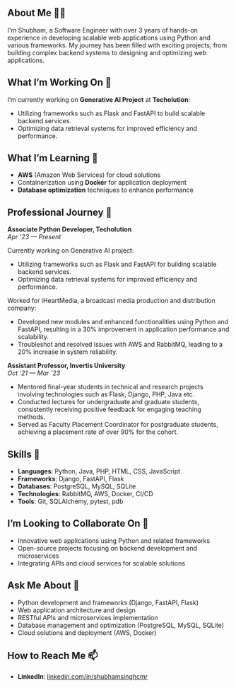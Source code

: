 ## About Me 👨‍🎓
I'm Shubham, a Software Engineer with over 3 years of hands-on experience in developing scalable web applications using Python and various frameworks. My journey has been filled with exciting projects, from building complex backend systems to designing and optimizing web applications.

## What I’m Working On 🚀
I’m currently working on **Generative AI Project** at **Techolution**:
- Utilizing frameworks such as Flask and FastAPI to build scalable backend services.
- Optimizing data retrieval systems for improved efficiency and performance.

## What I’m Learning 🌱
- **AWS** (Amazon Web Services) for cloud solutions  
- Containerization using **Docker** for application deployment  
- **Database optimization** techniques to enhance performance

## Professional Journey 💼
**Associate Python Developer, Techolution**  
*Apr '23 — Present*  

Currently working on Generative AI project:
- Utilizing frameworks such as Flask and FastAPI for building scalable backend services.
- Optimizing data retrieval systems for improved efficiency and performance.

Worked for iHeartMedia, a broadcast media production and distribution company:
- Developed new modules and enhanced functionalities using Python and FastAPI, resulting in a 30% improvement in application performance and scalability.
- Troubleshot and resolved issues with AWS and RabbitMQ, leading to a 20% increase in system reliability.

**Assistant Professor, Invertis University**  
*Oct '21 — Mar '23*  

- Mentored final-year students in technical and research projects involving technologies such as Flask, Django, PHP, Java etc.
- Conducted lectures for undergraduate and graduate students, consistently receiving positive feedback for engaging teaching methods.
- Served as Faculty Placement Coordinator for postgraduate students, achieving a placement rate of over 90% for the cohort.

## Skills 🌟
- **Languages**: Python, Java, PHP, HTML, CSS, JavaScript  
- **Frameworks**: Django, FastAPI, Flask  
- **Databases**: PostgreSQL, MySQL, SQLite  
- **Technologies**: RabbitMQ, AWS, Docker, CI/CD  
- **Tools**: Git, SQLAlchemy, pytest, pdb

## I’m Looking to Collaborate On 🤝  
- Innovative web applications using Python and related frameworks  
- Open-source projects focusing on backend development and microservices  
- Integrating APIs and cloud services for scalable solutions

## Ask Me About 💬
- Python development and frameworks (Django, FastAPI, Flask)  
- Web application architecture and design  
- RESTful APIs and microservices implementation  
- Database management and optimization (PostgreSQL, MySQL, SQLite)  
- Cloud solutions and deployment (AWS, Docker)

## How to Reach Me 📫  
- **LinkedIn**: [linkedin.com/in/shubhamsinghcmr](https://www.linkedin.com/in/shubhamsinghcmr)
